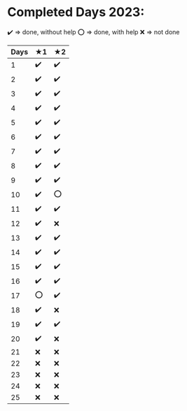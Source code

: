 # Completed Days 2023:

✔️ => done, without help
⭕ => done, with help
❌ => not done

| **Days** | ★1 | ★2 |
|----------|----|----|
| 1        | ✔️   |  ✔️  |
| 2        | ✔️   |  ✔️  |
| 3        | ✔️   |  ✔️  |
| 4        | ✔️   |  ✔️  |
| 5        | ✔️   |  ✔️  |
| 6        | ✔️   |  ✔️  |
| 7        | ✔️   |  ✔️  |
| 8        | ✔️   |  ✔️  |
| 9        | ✔️   |  ✔️  |
| 10       | ✔️   |  ⭕  |
| 11       | ✔️   |  ✔️  |
| 12       | ✔️   |  ❌  |
| 13       | ✔️   |  ✔️  |
| 14       | ✔️   |  ✔️  |
| 15       | ✔️   |  ✔️  |
| 16       | ✔️   |  ✔️  |
| 17       | ⭕   |  ✔️  |
| 18       | ✔️   |  ❌  |
| 19       | ✔️   |  ✔️  |
| 20       | ✔️   |  ❌  |
| 21       | ❌   |  ❌  |
| 22       | ❌   |  ❌  |
| 23       | ❌   |  ❌  |
| 24       | ❌   |  ❌  |
| 25       | ❌   |  ❌  |